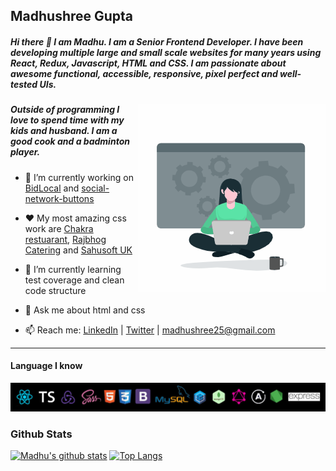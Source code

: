 ## Madhushree Gupta


##### Hi there 👋  I am Madhu. I am a Senior Frontend Developer. I have been developing multiple large and small scale websites for many years using React, Redux, Javascript, HTML and CSS. I am passionate about awesome functional, accessible, responsive, pixel perfect and well-tested UIs. 

<img align="right" alt="illustration of web developer with laptop" src="./uploads/animation_300_kilkrhtd.gif" width="300" />

##### Outside of programming I love to spend time with my kids and husband. I am a good cook and a badminton player. 

- 🔭  I’m currently working on [BidLocal](https://github.com/Snugles/bid-local) and [social-network-buttons](https://github.com/madhushree007/social-sharing-buttons)

- :heart:  My most amazing css work are [Chakra restuarant](https://www.chakra.restaurant/), [Rajbhog Catering](http://rajbhogcatering.co.uk/) and [Sahusoft UK](http://sahusoft.co.uk/)

- 🌱  I’m currently learning test coverage and clean code structure

- 💬 Ask me about html and css

- 📫  Reach me: [LinkedIn](https://www.linkedin.com/in/madhushree-gupta/) | [Twitter](https://twitter.com/madhusahu) | madhushree25@gmail.com                                                                          



<hr width='100%' />


#### Language I know

![alt text](./uploads/techpsd.jpg)

### Github Stats

  [![Madhu's github stats](https://github-readme-stats.vercel.app/api?username=madhushree007&theme=cobalt)](https://github.com/madhushree007/github-readme-stats)
  [![Top Langs](https://github-readme-stats.vercel.app/api/top-langs/?username=madhushree007&theme=cobalt)](https://github.com/madhushree007/github-readme-stats)




